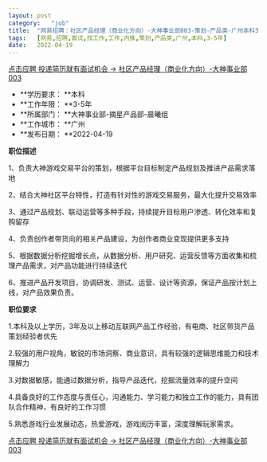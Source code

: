 ```yaml
---
layout:	post
category:	"job"
title:	"网易招聘：社区产品经理（商业化方向）-大神事业部003-策划-产品类-广州本科3-5年"
tags:	[网易,招聘,面试,找工作,工作,内推,策划,产品类,广州,本科,3-5年]
date:	2022-04-19
---
```


[点击应聘 投递简历就有面试机会 ->  社区产品经理（商业化方向）-大神事业部003](http://mobile.bole.netease.com/bole/boleDetail?id=39707&employeeId=346f03c3cda5f04c&key=all)



- **学历要求： **本科
- **工作年限： **3-5年
- **所属部门： **大神事业部-摘星产品部-晨曦组
- **工作城市： **广州
- **发布日期： **2022-04-19



**职位描述**

1、负责大神游戏交易平台的策划，根据平台目标制定产品规划及推进产品需求落地

2、结合大神社区平台特性，打造有针对性的游戏交易服务，最大化提升交易效率

3、通过产品规划、联动运营等多种手段，持续提升目标用户渗透、转化效率和复购留存

4、负责创作者带货向的相关产品建设，为创作者商业变现提供更多支持

5、根据数据分析挖掘增长点，从数据分析、用户研究、运营反馈等方面收集和梳理产品需求，对产品功能进行持续迭代

6、推进产品开发项目，协调研发、测试、运营、设计等资源，保证产品按计划上线，对产品效果负责。



**职位要求**

1.本科及以上学历，3年及以上移动互联网产品工作经验，有电商、社区带货产品策划经验者优先

2.较强的用户视角，敏锐的市场洞察、商业意识，具有较强的逻辑思维能力和技术理解力

3.对数据敏感，能通过数据分析，指导产品迭代，挖掘流量效率的提升空间

4.具备良好的工作态度与责任心，沟通能力、学习能力和独立工作的能力，具有团队合作精神，有良好的工作习惯

5.熟悉游戏行业发展动态，热爱游戏，游戏阅历丰富，深度理解玩家需求。



[点击应聘 投递简历就有面试机会 ->  社区产品经理（商业化方向）-大神事业部003](http://mobile.bole.netease.com/bole/boleDetail?id=39707&employeeId=346f03c3cda5f04c&key=all)